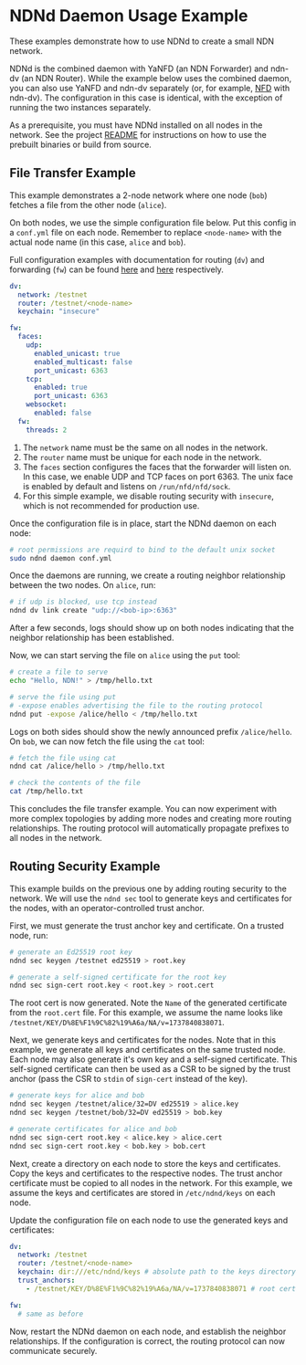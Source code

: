 # NDNd Daemon Usage Example

These examples demonstrate how to use NDNd to create a small NDN network.

NDNd is the combined daemon with YaNFD (an NDN Forwarder) and ndn-dv (an NDN Router). While the example below uses the combined daemon, you can also use YaNFD and ndn-dv separately (or, for example, [NFD](https://github.com/named-data/NFD) with ndn-dv). The configuration in this case is identical, with the exception of running the two instances separately.

As a prerequisite, you must have NDNd installed on all nodes in the network. See the project [README](https://github.com/named-data/ndnd) for instructions on how to use the prebuilt binaries or build from source.

## File Transfer Example

This example demonstrates a 2-node network where one node (`bob`) fetches a file from the other node (`alice`).

On both nodes, we use the simple configuration file below. Put this config in a `conf.yml` file on each node. Remember to replace `<node-name>` with the actual node name (in this case, `alice` and `bob`).

Full configuration examples with documentation for routing (`dv`) and forwarding (`fw`) can be found [here](../dv/dv.sample.yml) and [here](../fw/yanfd.sample.yml) respectively.

```yaml
dv:
  network: /testnet
  router: /testnet/<node-name>
  keychain: "insecure"

fw:
  faces:
    udp:
      enabled_unicast: true
      enabled_multicast: false
      port_unicast: 6363
    tcp:
      enabled: true
      port_unicast: 6363
    websocket:
      enabled: false
  fw:
    threads: 2
```

1. The `network` name must be the same on all nodes in the network.
2. The `router` name must be unique for each node in the network.
3. The `faces` section configures the faces that the forwarder will listen on. In this case, we enable UDP and TCP faces on port 6363. The unix face is enabled by default and listens on `/run/nfd/nfd/sock`.
4. For this simple example, we disable routing security with `insecure`, which is not recommended for production use.

Once the configuration file is in place, start the NDNd daemon on each node:

```sh
# root permissions are requird to bind to the default unix socket
sudo ndnd daemon conf.yml
```

Once the daemons are running, we create a routing neighbor relationship between the two nodes. On `alice`, run:

```sh
# if udp is blocked, use tcp instead
ndnd dv link create "udp://<bob-ip>:6363"
```

After a few seconds, logs should show up on both nodes indicating that the neighbor relationship has been established.

Now, we can start serving the file on `alice` using the `put` tool:

```sh
# create a file to serve
echo "Hello, NDN!" > /tmp/hello.txt

# serve the file using put
# -expose enables advertising the file to the routing protocol
ndnd put -expose /alice/hello < /tmp/hello.txt
```

Logs on both sides should show the newly announced prefix `/alice/hello`.
On `bob`, we can now fetch the file using the `cat` tool:

```sh
# fetch the file using cat
ndnd cat /alice/hello > /tmp/hello.txt

# check the contents of the file
cat /tmp/hello.txt
```

This concludes the file transfer example. You can now experiment with more complex topologies by adding more nodes and creating more routing relationships. The routing protocol will automatically propagate prefixes to all nodes in the network.

## Routing Security Example

This example builds on the previous one by adding routing security to the network. We will use the `ndnd sec` tool to generate keys and certificates for the nodes, with an operator-controlled trust anchor.

First, we must generate the trust anchor key and certificate. On a trusted node, run:

```sh
# generate an Ed25519 root key
ndnd sec keygen /testnet ed25519 > root.key

# generate a self-signed certificate for the root key
ndnd sec sign-cert root.key < root.key > root.cert
```

The root cert is now generated. Note the `Name` of the generated certificate from the `root.cert` file. For this example, we assume the name looks like `/testnet/KEY/D%8E%F1%9C%82%19%A6a/NA/v=1737840838071`.

Next, we generate keys and certificates for the nodes. Note that in this example, we generate all keys and certificates on the same trusted node. Each node may also generate it's own key and a self-signed certificate. This self-signed certificate can then be used as a CSR to be signed by the trust anchor (pass the CSR to `stdin` of `sign-cert` instead of the key).

```sh
# generate keys for alice and bob
ndnd sec keygen /testnet/alice/32=DV ed25519 > alice.key
ndnd sec keygen /testnet/bob/32=DV ed25519 > bob.key

# generate certificates for alice and bob
ndnd sec sign-cert root.key < alice.key > alice.cert
ndnd sec sign-cert root.key < bob.key > bob.cert
```

Next, create a directory on each node to store the keys and certificates.
Copy the keys and certificates to the respective nodes.
The trust anchor certificate must be copied to all nodes in the network.
For this example, we assume the keys and certificates are stored in `/etc/ndnd/keys` on each node.

Update the configuration file on each node to use the generated keys and certificates:

```yaml
dv:
  network: /testnet
  router: /testnet/<node-name>
  keychain: dir:///etc/ndnd/keys # absolute path to the keys directory
  trust_anchors:
    - /testnet/KEY/D%8E%F1%9C%82%19%A6a/NA/v=1737840838071 # root cert name

fw:
  # same as before
```

Now, restart the NDNd daemon on each node, and establish the neighbor relationships. If the configuration is correct, the routing protocol can now communicate securely.
